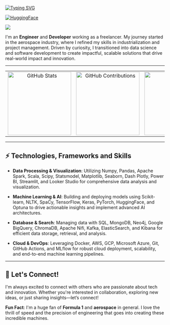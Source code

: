 [![Typing SVG](https://readme-typing-svg.demolab.com?font=Fira+Code&pause=1000&color=66FF00&width=435&lines=Hello!+%F0%9F%91%BE+I'm+%40mriusero)](https://git.io/typing-svg)

[![HuggingFace](https://img.shields.io/badge/SEE%20ON%20Hugging%20Face-FFD00?style=for-the-badge&logo=huggingface&logoColor=black)](https://huggingface.co/mriusero)

![](https://komarev.com/ghpvc/?username=mriusero&style=pixel)

I'm an **Engineer** and **Developer** working as a freelancer. My journey started in the aerospace industry, where I refined my skills in industrialization and project management. Driven by curiosity, I transitioned into data science and software development to create impactful, scalable solutions that drive real-world impact and innovation.

---

<table style="border: none;">
  <tr style="border: none;">
    <td align="center" style="border: none;">
      <a href="https://github.com/mriusero">
        <img height=200 src="https://github-readme-stats.vercel.app/api?username=mriusero&show_icons=true&theme=chartreuse-dark" alt="GitHub Stats" />
      </a>
    </td>
    <td align="center" style="border: none;">
      <a href="https://github.com/mriusero">
        <img height=200 src="https://github-profile-summary-cards.vercel.app/api/cards/profile-details?username=mriusero&theme=chartreuse_dark" alt="GitHub Contributions" />
      </a>
    </td>
    <td align="center" style="border: none;">
      <a href="https://github.com/mriusero">
        <img height=200 src="https://github-readme-stats.vercel.app/api/top-langs/?username=mriusero&layout=compact&theme=chartreuse-dark&hide=Jupyter%20Notebook,html,css" alt="Top Langs" />
      </a>
    </td>
  </tr>
</table>

---

## ⚡️ Technologies, Frameworks and Skills

- **Data Processing & Visualization**: Utilizing Numpy, Pandas, Apache Spark, Scala, Scipy, Statsmodel, Matplotlib, Seaborn, Dash Plotly, Power BI, Streamlit, and Looker Studio for comprehensive data analysis and visualization.


- **Machine Learning & AI**: Building and deploying models using Scikit-learn, NLTK, SpaCy, TensorFlow, Keras, PyTorch, HuggingFace, and Optuna to drive actionable insights and implement advanced AI architectures.  


- **Database & Search**: Managing data with SQL, MongoDB, Neo4j, Google BigQuery, ChromaDB, Apache Nifi, Kafka, ElasticSearch, and Kibana for efficient data storage, retrieval, and analysis.  


- **Cloud & DevOps**: Leveraging Docker, AWS, GCP, Microsoft Azure, Git, GitHub Actions, and MLflow for robust cloud deployment, scalability, and end-to-end machine learning pipelines.  

---

## 👾️ Let's Connect!
I'm always excited to connect with others who are passionate about tech and innovation. Whether you're interested in collaboration, exploring new ideas, or just sharing insights—let’s connect!

**Fun Fact**: I'm a huge fan of **Formula 1** and **aerospace** in general. I love the thrill of speed and the precision of engineering that goes into creating these incredible machines.


